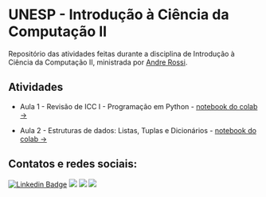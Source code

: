 # UNESP - Introdução à Ciência da Computação II
Repositório das atividades feitas durante a disciplina de Introdução à Ciência da Computação II, ministrada por [Andre Rossi](https://www.linkedin.com/in/andr%C3%A9-luis-debiaso-rossi-75a44517a/).

## Atividades
- Aula 1 - Revisão de ICC I - Programação em Python - [notebook do colab →](https://colab.research.google.com/github/douglascdsantos/unesp_icc_ii/blob/main/notebooks/Lista_de_Exerc%C3%ADcios_01.ipynb)

- Aula 2 - Estruturas de dados: Listas, Tuplas e Dicionários  - [notebook do colab →](https://colab.research.google.com/github/douglascdsantos/unesp_icc_ii/blob/main/notebooks/Lista_de_Exerc%C3%ADcios_02.ipynb)

## Contatos e redes sociais: 
[![Linkedin Badge](https://img.shields.io/badge/LinkedIn-0077B5?style=for-the-badge&logo=linkedin&logoColor=white)](https://www.linkedin.com/in/douglascdsantos/)
[![](https://img.shields.io/badge/Medium-F9AB00?style=for-the-badge&logo=medium&color=525252)](https://douglascdsantos.medium.com/)
[![](https://img.shields.io/badge/linktree-39E09B?style=for-the-badge&logo=linktree&logoColor=white)](https://linktr.ee/douglascsantos)
[![](https://img.shields.io/badge/Gmail-D14836?style=for-the-badge&logo=gmail&logoColor=white)](mailto:douglas.c.santos@unesp.br)

